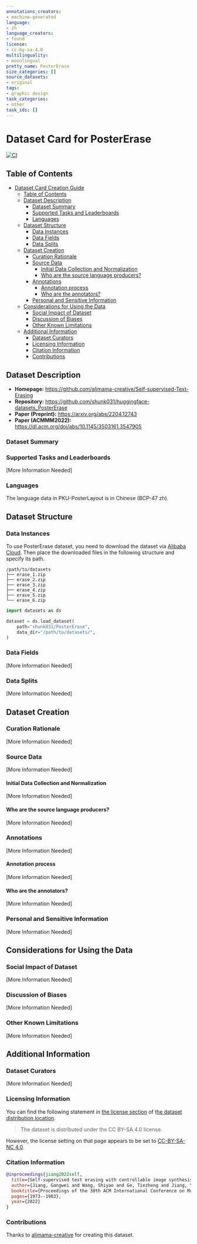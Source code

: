 ```yaml
---
annotations_creators:
- machine-generated
language:
- zh
language_creators:
- found
license:
- cc-by-sa-4.0
multilinguality:
- monolingual
pretty_name: PosterErase
size_categories: []
source_datasets:
- original
tags:
- graphic design
task_categories:
- other
task_ids: []
---
```


# Dataset Card for PosterErase

[![CI](https://github.com/shunk031/huggingface-datasets_PosterErase/actions/workflows/ci.yaml/badge.svg)](https://github.com/shunk031/huggingface-datasets_PosterErase/actions/workflows/ci.yaml)

## Table of Contents
- [Dataset Card Creation Guide](#dataset-card-creation-guide)
  - [Table of Contents](#table-of-contents)
  - [Dataset Description](#dataset-description)
    - [Dataset Summary](#dataset-summary)
    - [Supported Tasks and Leaderboards](#supported-tasks-and-leaderboards)
    - [Languages](#languages)
  - [Dataset Structure](#dataset-structure)
    - [Data Instances](#data-instances)
    - [Data Fields](#data-fields)
    - [Data Splits](#data-splits)
  - [Dataset Creation](#dataset-creation)
    - [Curation Rationale](#curation-rationale)
    - [Source Data](#source-data)
      - [Initial Data Collection and Normalization](#initial-data-collection-and-normalization)
      - [Who are the source language producers?](#who-are-the-source-language-producers)
    - [Annotations](#annotations)
      - [Annotation process](#annotation-process)
      - [Who are the annotators?](#who-are-the-annotators)
    - [Personal and Sensitive Information](#personal-and-sensitive-information)
  - [Considerations for Using the Data](#considerations-for-using-the-data)
    - [Social Impact of Dataset](#social-impact-of-dataset)
    - [Discussion of Biases](#discussion-of-biases)
    - [Other Known Limitations](#other-known-limitations)
  - [Additional Information](#additional-information)
    - [Dataset Curators](#dataset-curators)
    - [Licensing Information](#licensing-information)
    - [Citation Information](#citation-information)
    - [Contributions](#contributions)

## Dataset Description

- **Homepage:** https://github.com/alimama-creative/Self-supervised-Text-Erasing
- **Repository:** https://github.com/shunk031/huggingface-datasets_PosterErase
- **Paper (Preprint):** https://arxiv.org/abs/2204.12743
- **Paper (ACMMM2022):** https://dl.acm.org/doi/abs/10.1145/3503161.3547905

### Dataset Summary

### Supported Tasks and Leaderboards

[More Information Needed]

### Languages

The language data in PKU-PosterLayout is in Chinese (BCP-47 zh).

## Dataset Structure

### Data Instances

To use PosterErase dataset, you need to download the dataset via [Alibaba Cloud](https://tianchi.aliyun.com/dataset/134810).
Then place the downloaded files in the following structure and specify its path.

```
/path/to/datasets
├── erase_1.zip
├── erase_2.zip
├── erase_3.zip
├── erase_4.zip
├── erase_5.zip
└── erase_6.zip
```

```python
import datasets as ds

dataset = ds.load_dataset(
    path="shunk031/PosterErase",
    data_dir="/path/to/datasets/",
)
```

### Data Fields

[More Information Needed]

### Data Splits

[More Information Needed]

## Dataset Creation

### Curation Rationale

[More Information Needed]

### Source Data

[More Information Needed]

#### Initial Data Collection and Normalization

[More Information Needed]

#### Who are the source language producers?

[More Information Needed]

### Annotations

[More Information Needed]

#### Annotation process

[More Information Needed]

#### Who are the annotators?

[More Information Needed]

### Personal and Sensitive Information

[More Information Needed]

## Considerations for Using the Data

### Social Impact of Dataset

[More Information Needed]

### Discussion of Biases

[More Information Needed]

### Other Known Limitations

[More Information Needed]

## Additional Information

### Dataset Curators

[More Information Needed]

### Licensing Information

You can find the following statement in [the license section](https://tianchi.aliyun.com/dataset/134810#license) of t[he dataset distribution location](https://tianchi.aliyun.com/dataset/134810).

> The dataset is distributed under the CC BY-SA 4.0 license.

However, the license setting on that page appears to be set to [CC-BY-SA-NC 4.0](http://creativecommons.org/licenses/by-sa/4.0/?spm=a2c22.12282016.0.0.7abc5a92qnyxdR).

### Citation Information

```bibtex
@inproceedings{jiang2022self,
  title={Self-supervised text erasing with controllable image synthesis},
  author={Jiang, Gangwei and Wang, Shiyao and Ge, Tiezheng and Jiang, Yuning and Wei, Ying and Lian, Defu},
  booktitle={Proceedings of the 30th ACM International Conference on Multimedia},
  pages={1973--1983},
  year={2022}
}
```

### Contributions

Thanks to [alimama-creative](https://github.com/alimama-creative) for creating this dataset.
